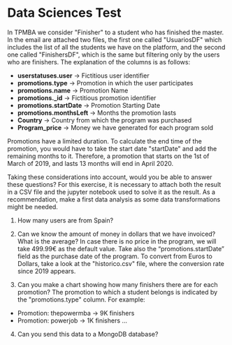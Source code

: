 # Data Sciences Test

In TPMBA we consider "Finisher" to a student who has finished the master. In the email are attached two files, the first one called "UsuariosDF" which includes the list of all the students we have on the platform, and the second one called "FinishersDF", which is the same but filtering only by the users who are finishers. The explanation of the columns is as follows: 

- **userstatuses.user** → Fictitious user identifier
- **promotions.type** → Promotion in which the user participates
- **promotions.name** → Promotion Name
- **promotions._id** → Fictitious promotion identifier
- **promotions.startDate** → Promotion Starting Date
- **promotions.monthsLeft** → Months the promotion lasts
- **Country** → Country from which the program was purchased
- **Program_price** → Money we have generated for each program sold


Promotions have a limited duration. To calculate the end time of the promotion, you would have to take the start date "startDate" and add the remaining months to it. Therefore, a promotion that starts on the 1st of March of 2019, and lasts 13 months will end in April 2020. 

Taking these considerations into account, would you be able to answer these questions? For this exercise, it is necessary to attach both the result in a CSV file and the jupyter notebook used to solve it as the result. As a recommendation, make a first data analysis as some data transformations might be needed. 


1) How many users are from Spain?

2) Can we know the amount of money in dollars that we have invoiced? What is the average? In case there is no price in the program, we will take 499.99€ as the default value. Take also the “promotions.startDate” field as the purchase date of the program. To convert from Euros to Dollars, take a look at the "historico.csv" file, where the conversion rate since 2019 appears.  

3) Can you make a chart showing how many finishers there are for each promotion? The promotion to which a student belongs is indicated by the "promotions.type" column. For example: 
- Promotion: thepowermba → 9K finishers
- Promotion: powerjob → 1K finishers
…

4) Can you send this data to a MongoDB database? 

